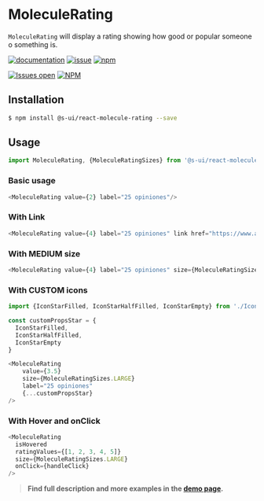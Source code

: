 # MoleculeRating

`MoleculeRating` will display a rating showing how good or popular someone o something is.

[![documentation](https://img.shields.io/badge/read%20the%20doc-black?logo=readthedocs)](https://sui-components.vercel.app/workbench/molecule/rating/)
[![issue](https://img.shields.io/badge/report%20a%20bug-black?logo=openbugbounty&logoColor=red)](https://github.com/SUI-Components/sui-components/issues/new?&projects=4&template=bug-report.yml&assignees=&template=report-a-bug.yml&title=🪲+&labels=bug,component,molecule,rating)
[![npm](https://img.shields.io/npm/dt/%40s-ui/react-molecule-rating?logo=npm&labelColor=black)](https://www.npmjs.com/package/@s-ui/react-molecule-rating)

[![Issues open](https://img.shields.io/github/issues-search/SUI-Components/sui-components?query=is%3Aopen%20label%3Acomponent%20label%3Arating&logo=openbugbounty&logoColor=red&label=issues%20open&color=red)](https://github.com/SUI-Components/sui-components/issues?q=is%3Aopen+label%3Acomponent+label%3Arating)
[![NPM](https://img.shields.io/npm/l/%40s-ui%2Freact-molecule-rating)](https://github.com/SUI-Components/sui-components/blob/main/components/molecule/rating/LICENSE.md)

## Installation

```sh
$ npm install @s-ui/react-molecule-rating --save
```

## Usage

```js
import MoleculeRating, {MoleculeRatingSizes} from '@s-ui/react-molecule-rating'
```

### Basic usage

```js
<MoleculeRating value={2} label="25 opiniones"/>
```

### With Link

```js
<MoleculeRating value={4} label="25 opiniones" link href="https://www.adevinta.com/"/>        
```

### With MEDIUM size

```js
<MoleculeRating value={4} label="25 opiniones" size={MoleculeRatingSizes.MEDIUM} link href="https://www.adevinta.com/"/>        
```

### With CUSTOM icons

```js
import {IconStarFilled, IconStarHalfFilled, IconStarEmpty} from './Icons'

const customPropsStar = {
  IconStarFilled,
  IconStarHalfFilled,
  IconStarEmpty
}

<MoleculeRating
    value={3.5}
    size={MoleculeRatingSizes.LARGE}
    label="25 opiniones"
    {...customPropsStar}
/>
```

### With Hover and onClick

```js
<MoleculeRating
  isHovered
  ratingValues={[1, 2, 3, 4, 5]}
  size={MoleculeRatingSizes.LARGE}
  onClick={handleClick}
/>
```





> **Find full description and more examples in the [demo page](https://sui-components.now.sh/workbench/molecule/rating/demo).**